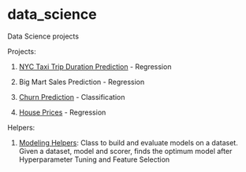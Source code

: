# data_science

 Data Science projects



Projects:

1. [NYC Taxi Trip Duration Prediction](./nyc_taxi_trip_duration) - Regression
2. Big Mart Sales Prediction - Regression

3. [Churn Prediction](./churn_prediction) - Classification
4. [House Prices](./house_prices) - Regression



Helpers:

1. [Modeling Helpers](): Class to build and evaluate models on a dataset. Given a dataset, model and scorer, finds the optimum model after Hyperparameter Tuning and Feature Selection
